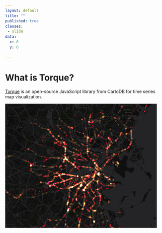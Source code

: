 ```yaml
---
layout: default
title: ""
published: true
classes:
 - slide
data:
  x: 0
  y: 0

---
```


# What is Torque? #

[Torque](https://github.com/CartoDB/torque) is an open-source JavaScript library from CartoDB for time series map visualization.

![Screenshot](img/mbta_screenshot.png "MBTA time lapse")
